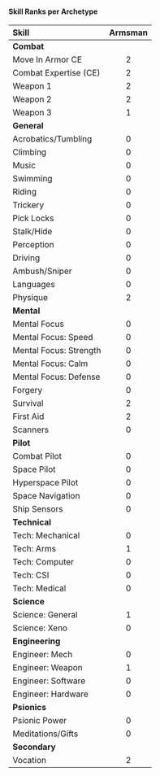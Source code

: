 
#### Skill Ranks per Archetype

|Skill  | Armsman |
|:---------------|:--------:|
| **Combat** ||
| Move In Armor CE | 2 |
| Combat Expertise (CE) | 2 |
| Weapon 1 | 2 |
| Weapon 2 | 2 |
| Weapon 3 | 1 |
| **General** ||
| Acrobatics/Tumbling | 0 |
| Climbing | 0 |
| Music | 0 |
| Swimming | 0 |
| Riding | 0 |
| Trickery | 0 |
| Pick Locks | 0 |
| Stalk/Hide | 0 |
| Perception | 0 |
| Driving | 0 |
| Ambush/Sniper | 0 |
| Languages | 0 |
| Physique | 2 |
| **Mental** ||
| Mental Focus | 0 |
| Mental Focus: Speed | 0 |
| Mental Focus: Strength | 0 |
| Mental Focus: Calm | 0 |
| Mental Focus: Defense | 0 |
| Forgery | 0 |
| Survival | 2 |
| First Aid | 2 |
| Scanners | 0 |
| **Pilot** ||
| Combat Pilot | 0 |
| Space Pilot | 0 |
| Hyperspace Pilot | 0 |
| Space Navigation | 0 |
| Ship Sensors | 0 |
| **Technical** ||
| Tech: Mechanical | 0 |
| Tech: Arms | 1 |
| Tech: Computer | 0 |
| Tech: CSI | 0 |
| Tech: Medical | 0 |
| **Science** ||
| Science: General | 1 |
| Science: Xeno | 0 |
| **Engineering** ||
| Engineer: Mech | 0 |
| Engineer: Weapon | 1 |
| Engineer: Software | 0 |
| Engineer: Hardware | 0 |
| **Psionics** ||
| Psionic Power | 0 |
| Meditations/Gifts | 0 |
| **Secondary** ||
| Vocation | 2 |


